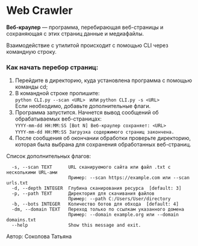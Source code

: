 # Web Crawler
**Веб-краулер** — программа, перебирающая веб-страницы и сохраняющая с этих страниц данные и медиафайлы. 

Взаимодействие с утилитой происходит с помощью CLI через командную строку. 

### **Как начать перебор страниц:** 
1. Перейдите в директорию, куда установлена программа с помощью команды cd;
2. В командной строке пропишите: \
`python CLI.py --scan <URL> ` или ` python CLI.py -s <URL> `  \
Если необходимо, добавьте дополнительные флаги. 
3. Программа запустится. Начнется вывод сообщений об обрабатываемых веб-страницах: \
`YYYY-mm-dd HH:MM:SS [Bot N] Веб-краулер сохраняет: <URL>` \
`YYYY-mm-dd HH:MM:SS Загрузка содержимого страниц закончена.`
4. После сообщения об окончании обработки проверьте директорию, которая была выбрана для сохранения обработанных веб-страниц. 

Список дополнительных флагов: 
```Options:
  -s, --scan TEXT      URL сканируемого сайта или файл .txt с несколькими URL-ами
                       Пример: --scan https://example.com или --scan urls.txt
  -d, --depth INTEGER  Глубина сканирования ресурса  [default: 3]
  -p, --path TEXT      Директория для скачивания файлов
                       Пример: --path C:/Users/User/directory
  -b, --bots INTEGER   Количество ботов для обхода  [default: 4]
  -dm, --domain TEXT   Переход только по ссылкам указанного домена
                       Пример: --domain example.org или --domain domains.txt
  --help               Show this message and exit.
```

Автор: Соколова Татьяна
